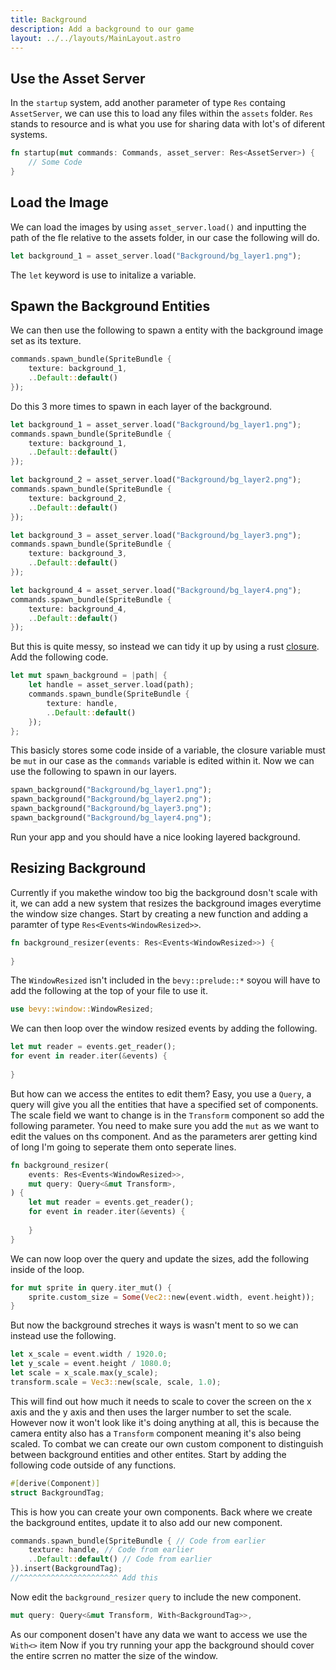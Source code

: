 ```yaml
---
title: Background
description: Add a background to our game
layout: ../../layouts/MainLayout.astro
---
```


## Use the Asset Server

In the `startup` system, add another parameter of type `Res` containg `AssetServer`, we can use this to load any files within the `assets` folder. `Res` stands to resource and is what you use for sharing data with lot's of diferent systems.

```rs
fn startup(mut commands: Commands, asset_server: Res<AssetServer>) {
    // Some Code
}
```

## Load the Image

We can load the images by using `asset_server.load()` and inputting the path of the fle relative to the assets folder, in our case the following will do.

```rs
let background_1 = asset_server.load("Background/bg_layer1.png");
```

The `let` keyword is use to initalize a variable.

## Spawn the Background Entities

We can then use the following to spawn a entity with the background image set as its texture.

```rs
commands.spawn_bundle(SpriteBundle {
    texture: background_1,
    ..Default::default()
});
```

Do this 3 more times to spawn in each layer of the background.

```rs
let background_1 = asset_server.load("Background/bg_layer1.png");
commands.spawn_bundle(SpriteBundle {
    texture: background_1,
    ..Default::default()
});

let background_2 = asset_server.load("Background/bg_layer2.png");
commands.spawn_bundle(SpriteBundle {
    texture: background_2,
    ..Default::default()
});

let background_3 = asset_server.load("Background/bg_layer3.png");
commands.spawn_bundle(SpriteBundle {
    texture: background_3,
    ..Default::default()
});

let background_4 = asset_server.load("Background/bg_layer4.png");
commands.spawn_bundle(SpriteBundle {
    texture: background_4,
    ..Default::default()
});
```

But this is quite messy, so instead we can tidy it up by using a rust [closure](https://doc.rust-lang.org/rust-by-example/fn/closures.html). Add the following code.

```rs
let mut spawn_background = |path| {
    let handle = asset_server.load(path);
    commands.spawn_bundle(SpriteBundle {
        texture: handle,
        ..Default::default()
    });
};
```

This basicly stores some code inside of a variable, the closure variable must be `mut` in our case as the `commands` variable is edited within it.
Now we can use the following to spawn in our layers.

```rs
spawn_background("Background/bg_layer1.png");
spawn_background("Background/bg_layer2.png");
spawn_background("Background/bg_layer3.png");
spawn_background("Background/bg_layer4.png");
```

Run your app and you should have a nice looking layered background.

## Resizing Background

Currently if you makethe window too big the background dosn't scale with it, we can add a new system that resizes the background images everytime the window size changes. Start by creating a new function and adding a paramter of type `Res<Events<WindowResized>>`.

```rs
fn background_resizer(events: Res<Events<WindowResized>>) {
    
}
```

The `WindowResized` isn't included in the `bevy::prelude::*` soyou will have to add the following at the top of your file to use it.

```rs
use bevy::window::WindowResized;
```

We can then loop over the window resized events by adding the following.

```rs
let mut reader = events.get_reader();
for event in reader.iter(&events) {
    
}
```

But how can we access the entites to edit them? Easy, you use a `Query`, a query will give you all the entities that have a specified set of components. The scale field we want to change is in the `Transform` component so add the following parameter. You need to make sure you add the `mut` as we want to edit the values on ths component. And as the parameters arer getting kind of long I'm going to seperate them onto seperate lines.

```rs
fn background_resizer(
    events: Res<Events<WindowResized>>, 
    mut query: Query<&mut Transform>,
) {
    let mut reader = events.get_reader();
    for event in reader.iter(&events) {
        
    }
}
```

We can now loop over the query and update the sizes, add the following inside of the loop.

```rs
for mut sprite in query.iter_mut() {
    sprite.custom_size = Some(Vec2::new(event.width, event.height));
}
```

But now the background streches it ways is wasn't ment to so we can instead use the following.

```rs
let x_scale = event.width / 1920.0;
let y_scale = event.height / 1080.0;
let scale = x_scale.max(y_scale);
transform.scale = Vec3::new(scale, scale, 1.0);
```

This will find out how much it needs to scale to cover the screen on the x axis and the y axis and then uses the larger number to set the scale. However now it won't look like it's doing anything at all, this is because the camera entity also has a `Transform` component meaning it's also being scaled. To combat we can create our own custom component to distinguish between background entities and other entites. Start by adding the following code outside of any functions.

```rs
#[derive(Component)]
struct BackgroundTag;
```

This is how you can create your own components. Back where we create the background entites, update it to also add our new component.

```rs
commands.spawn_bundle(SpriteBundle { // Code from earlier
    texture: handle, // Code from earlier
    ..Default::default() // Code from earlier
}).insert(BackgroundTag);
//^^^^^^^^^^^^^^^^^^^^^^ Add this
```

Now edit the `background_resizer` `query` to include the new component.

```rs
mut query: Query<&mut Transform, With<BackgroundTag>>,
```

As our component dosen't have any data we want to access we use the `With<>` item
Now if you try running your app the background should cover the entire scrren no matter the size of the window.
